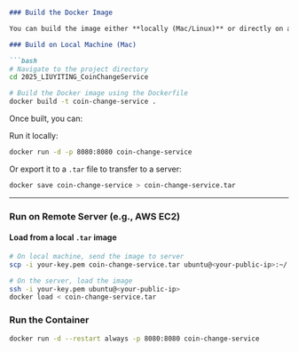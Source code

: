 ````markdown

### Build the Docker Image

You can build the image either **locally (Mac/Linux)** or directly on a **remote server (e.g., AWS EC2 Ubuntu)**.

### Build on Local Machine (Mac)

```bash
# Navigate to the project directory
cd 2025_LIUYITING_CoinChangeService

# Build the Docker image using the Dockerfile
docker build -t coin-change-service .
````

Once built, you can:

Run it locally:

```bash
docker run -d -p 8080:8080 coin-change-service
```

Or export it to a `.tar` file to transfer to a server:

```bash
docker save coin-change-service > coin-change-service.tar
```
---
###  Run on Remote Server (e.g., AWS EC2)

#### Load from a local `.tar` image

```bash
# On local machine, send the image to server
scp -i your-key.pem coin-change-service.tar ubuntu@<your-public-ip>:~/

# On the server, load the image
ssh -i your-key.pem ubuntu@<your-public-ip>
docker load < coin-change-service.tar
```
###  Run the Container

```bash
docker run -d --restart always -p 8080:8080 coin-change-service
```
